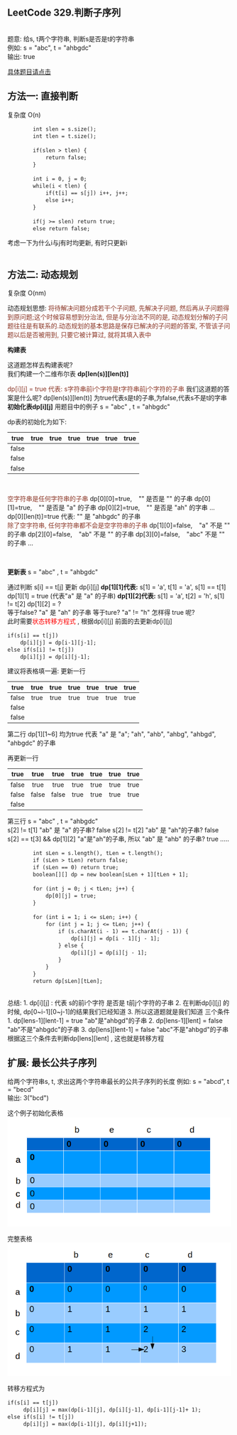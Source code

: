 ## LeetCode 329.判断子序列

<br>
题意: 给s, t两个字符串, 判断s是否是t的字符串<br>
例如:  s = "abc",   t = "ahbgdc"<br>   
输出: true<br>

[具体题目请点击](https://leetcode-cn.com/problems/is-subsequence/)
<br>


<h2> 方法一:  直接判断 </h2>

 复杂度 O(n)
 
 
```
        int slen = s.size();
        int tlen = t.size();

        if(slen > tlen) {
            return false;
        }

        int i = 0, j = 0;
        while(i < tlen) {
            if(t[i] == s[j]) i++, j++;
            else i++;
        }

        if(j >= slen) return true;
        else return false;
```
考虑一下为什么i与j有时均更新, 有时只更新i
<br>
<br>

<h2>方法二: 动态规划 </h2>

复杂度 O(nm)

动态规划思想:
<font color=#8B3626>将待解决问题分成若干个子问题, 先解决子问题, 然后再从子问题得到原问题;这个时候容易想到分治法, 但是与分治法不同的是,  动态规划分解的子问题往往是有联系的.动态规划的基本思路是保存已解决的子问题的答案, 不管该子问题以后是否被用到, 只要它被计算过, 就将其填入表中  </font>
<br>

**构建表**

这道题怎样去构建表呢?  
我们构建一个二维布尔表   **dp[len(s)][len(t)]**

<font color=#8B3626>dp[i][j]  = true  代表:  s字符串前i个字符是t字符串前j个字符的子串</font>
我们这道题的答案是什么呢?    dp[len(s)][len(t)] 为true代表s是t的子串,为false,代表s不是t的字串
<br>
**初始化表dp[i][j]**
用题目中的例子   s = "abc" ,   t = "ahbgdc"

dp表的初始化为如下:

  | true  |  true  |  true  |  true  |  true   |  true  |  true   |
  | :---:    |  :---: |  :---:  |  :---:  |  :---:   |  :---:  |  :---:   |
  | false  |             |      |    |     |    |    | 
  | false  |             |   |    |     |    |   | 
  | false  |             |    |    |     |    |   |  
<br>

<font color=#8B3626>空字符串是任何字符串的子串</font>
dp[0][0]=true, &ensp; "" 是否是 "" 的子串 
dp[0][1]=true, &ensp; "" 是否是 "a" 的子串
dp[0][2]=true, &ensp;  "" 是否是 "ah" 的字串
...
dp[0][len(t)]=true 代表: "" 是 "ahbgdc" 的子串
<br>
<font color=#8B3626>除了空字符串, 任何字符串都不会是空字符串的子串</font>
dp[1][0]=false, &ensp; "a" 不是 ""  的子串
dp[2][0]=false, &ensp; "ab" 不是 "" 的子串
dp[3][0]=false, &ensp; "abc" 不是 "" 的子串
...

<br>

**更新表**
s = "abc" ,   t = "ahbgdc"  

通过判断 s[i] == t[j] 更新 dp[i][j] 
**dp[1][1]代表:**  s[1] = 'a', t[1] = 'a',    s[1] == t[1]   dp[1][1] = true (代表"a" 是 "a" 的子串)
**dp[1][2]代表:**  s[1] = 'a', t[2] = 'h',    s[1]  != t[2]   dp[1][2]  = ?  
等于false?   "a" 是 "ah" 的子串
等于ture?    "a" != "h"  怎样得 true 呢?
<br>
此时需要<font color=red>状态转移方程式</font> , 根据dp[i][j] 前面的去更新dp[i][j]  
```
if(s[i] == t[j]) 
    dp[i][j] = dp[i-1][j-1];
else if(s[i] != t[j])
    dp[i][j] = dp[i][j-1];

```


建议将表格填一遍: 
更新一行  

  | true  |  true  |  true  |  true  |  true   |  true  |  true   |
  | :---:    |  :---: |  :---:  |  :---:  |  :---:   |  :---:  |  :---:   |
  | false  | true        |true  |true|true |true|true| 
  | false  |             |   |    |     |    |   | 
  | false  |             |    |    |     |    |   |  

第二行 dp[1][1~6] 均为true 代表  "a"  是  "a"; "ah", "ahb", "ahbg", "ahbgd", "ahbgdc" 的子串
<br>

再更新一行

  | true  |  true  |  true  |  true  |  true   |  true  |  true   |
  | :---:    |  :---: |  :---:  |  :---:  |  :---:   |  :---:  |  :---:   |
  | false  | true        |true  |true|true |true|true| 
  | false  |     false   |false |true|true|  true| true  | 
  | false  |             |    |    |     |    |   |  

第三行
s = "abc" ,   t = "ahbgdc"    
s[2] != t[1]  "ab" 是 "a" 的子串?   false
s[2] != t[2] "ab" 是 "ah"的子串?  false
s[2] == t[3] && dp[1][2]  "a"是"ah"的子串,  所以 "ab" 是 "ahb" 的子串?  true 
.....
<br>
```
        int sLen = s.length(), tLen = t.length();
        if (sLen > tLen) return false;
        if (sLen == 0) return true;
        boolean[][] dp = new boolean[sLen + 1][tLen + 1];
  
        for (int j = 0; j < tLen; j++) {
            dp[0][j] = true;
        }
    
        for (int i = 1; i <= sLen; i++) {
            for (int j = 1; j <= tLen; j++) {
                if (s.charAt(i - 1) == t.charAt(j - 1)) {
                    dp[i][j] = dp[i - 1][j - 1];
                } else {
                    dp[i][j] = dp[i][j - 1];
                }
            }
        }
        return dp[sLen][tLen];
```
<br>
总结:
1. dp[i][j] : 代表 s的前i个字符  是否是  t前j个字符的子串
2. 在判断dp[i][j] 的时候,  dp[0~i-1][0~j-1]的结果我们已经知道
3. 所以这道题就是我们知道 三个条件   
      1. dp[lens-1][lent-1] = true    "ab"是"ahbgd"的子串
      2. dp[lens-1][lent]  = false   "ab"不是"ahbgdc"的子串
      3. dp[lens][lent-1] = false    "abc"不是"ahbgd"的子串
   根据这三个条件去判断dp[lens][lent]  , 这也就是转移方程

<br>

<h2>扩展: 最长公共子序列 </h2>

给两个字符串s, t,  求出这两个字符串最长的公共子序列的长度
例如:  s = "abcd",   t = "becd"    
输出: 3("bcd")

这个例子初始化表格
<br>
![avatar](https://raw.githubusercontent.com/smuzoey/NotesForInterview/master/%E5%9B%BE%E9%9B%86/LeetCode329_1.png)
<br>

完整表格
<br>
![avatar](https://raw.githubusercontent.com/smuzoey/NotesForInterview/master/%E5%9B%BE%E9%9B%86/LeetCode329_2.png)
<br>

转移方程式为
```
if(s[i] == t[j])
     dp[i][j] = max(dp[i-1][j], dp[i][j-1], dp[i-1][j-1]+ 1);
else if(s[i] != t[j])
     dp[i][j] = max(dp[i-1][j], dp[i][j+1]);
```


